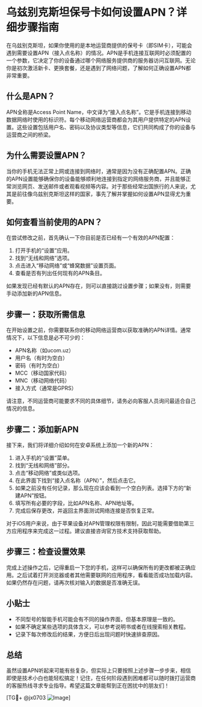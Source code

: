 # 乌兹别克斯坦保号卡如何设置APN？详细步骤指南

在乌兹别克斯坦，如果你使用的是本地运营商提供的保号卡（即SIM卡），可能会遇到需要设置APN（接入点名称）的情况。APN是手机连接互联网时必须配置的一个参数，它决定了你的设备通过哪个网络服务提供商的服务器访问互联网。无论你是初次激活新卡、更换套餐，还是遇到了网络问题，了解如何正确设置APN都非常重要。

## 什么是APN？

APN全称是Access Point Name，中文译为“接入点名称”。它是手机连接到移动数据网络时使用的标识符。每个移动网络运营商都会为其用户提供特定的APN设置。这些设置包括用户名、密码以及协议类型等信息，它们共同构成了你的设备与运营商之间的桥梁。

## 为什么需要设置APN？

当你的手机无法正常上网或连接到网络时，通常是因为没有正确配置APN。正确的APN设置能够确保你的设备能够顺利地连接到指定的网络服务商，并且能够正常浏览网页、发送邮件或者观看视频等内容。对于那些经常出国旅行的人来说，尤其是前往像乌兹别克斯坦这样的国家，事先了解并掌握如何设置APN显得尤为重要。

## 如何查看当前使用的APN？

在尝试修改之前，首先确认一下你目前是否已经有一个有效的APN配置：
1. 打开手机的“设置”应用。
2. 找到“无线和网络”选项。
3. 点击进入“移动网络”或“蜂窝数据”设置页面。
4. 查看是否有列出任何现有的APN条目。

如果发现已经有默认的APN存在，则可以直接跳过设置步骤；如果没有，则需要手动添加新的APN信息。

## 步骤一：获取所需信息

在开始设置之前，你需要联系你的移动网络运营商以获取准确的APN详情。通常情况下，以下信息是必不可少的：
- APN名称（如ucom.uz）
- 用户名（有时为空白）
- 密码（有时为空白）
- MCC（移动国家代码）
- MNC（移动网络代码）
- 接入方式（通常是GPRS）

请注意，不同运营商可能要求不同的具体细节，请务必向客服人员询问最适合自己情况的信息。

## 步骤二：添加新APN

接下来，我们将详细介绍如何在安卓系统上添加一个新的APN：
1. 进入手机的“设置”菜单。
2. 找到“无线和网络”部分。
3. 点击“移动网络”或类似选项。
4. 在此界面下找到“接入点名称（APN）”，然后点击它。
5. 如果之前没有任何记录，那么现在应该会看到一个空白列表。选择下方的“新建APN”按钮。
6. 填写所有必要的字段，比如APN名称、APN地址等。
7. 完成后保存更改，并返回主界面测试网络连接是否恢复正常。

对于iOS用户来说，由于苹果设备对APN管理权限有限制，因此可能需要借助第三方应用程序来完成这一过程。建议直接咨询官方技术支持获取帮助。

## 步骤三：检查设置效果

完成上述操作之后，记得重启一下您的手机，这样可以确保所有的更改都被正确应用。之后试着打开浏览器或者其他需要联网的应用程序，看看能否成功加载内容。如果仍然存在问题，请再次核对输入的数据是否准确无误。

## 小贴士

- 不同型号的智能手机可能会有不同的操作界面，但基本原理是一致的。
- 如果不确定某些选项的具体含义，可以参考说明书或者在线搜索相关教程。
- 记录下每次修改后的结果，方便日后出现问题时快速排查原因。

## 总结

虽然设置APN听起来可能有些复杂，但实际上只要按照上述步骤一步步来，相信即使是技术小白也能轻松搞定！记住，在任何阶段遇到困难都可以随时拨打运营商的客服热线寻求专业指导。希望这篇文章能帮到正在困扰中的朋友们！

[TG💪+ @jx0703 ![Image](https://github.com/user-attachments/assets/dbca1d08-cadb-493c-b0ec-ad6f7a83f270)]